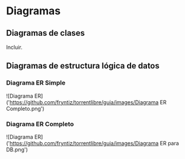# Diagramas

## Diagramas de clases

Incluir.

## Diagramas de estructura lógica de datos



### Diagrama ER Simple

![Diagrama ER]('https://github.com/fryntiz/torrentlibre/guia/images/Diagrama ER 
Completo.png')

### Diagrama ER Completo
![Diagrama ER]('https://github.com/fryntiz/torrentlibre/guia/images/Diagrama ER para DB.png')

